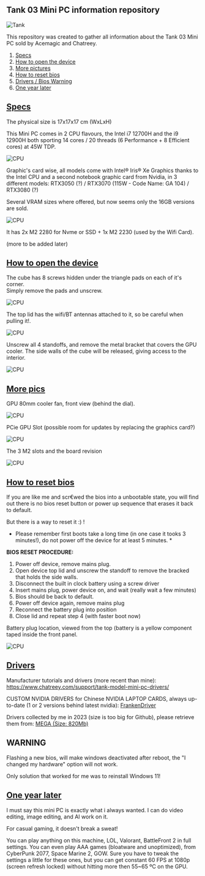 ## Tank 03 Mini PC information repository

![Tank](/Images/tank.png) 

This repository was created to gather all information about the Tank 03 Mini PC sold by Acemagic and Chatreey.

1. [Specs](#specs)
2. [How to open the device](#open)
3. [More pictures](#pics)
4. [How to reset bios](#bios)
5. [Drivers / Bios Warning](#drivers)
6. [One year later](#later)

## <a href="#specs" id="specs">Specs</a>

The physical size is 17x17x17 cm (WxLxH)

This Mini PC comes in 2 CPU flavours, the Intel i7 12700H and the i9 12900H both sporting 14 cores / 20 threads (6 Performance + 8 Efficient cores) at 45W TDP.

![CPU](/Images/cpu_i12700h.png)

Graphic's card wise, all models come with Intel® Iris® Xe Graphics thanks to the Intel CPU and a second notebook graphic card from Nvidia, in 3 different models: RTX3050 (?) / RTX3070 (115W - Code Name: GA 104) / RTX3080 (?)

Several VRAM sizes where offered, but now seems only the 16GB versions are sold.

![CPU](/Images/gpu_rtx3070.gif)


It has 2x M2 2280 for Nvme or SSD + 1x M2 2230 (used by the Wifi Card).


(more to be added later)


## <a href="#open" id="open">How to open the device</a>

The cube has 8 screws hidden under the triangle pads on each of it's corner.  
Simply remove the pads and unscrew.

![CPU](/Images/screws.jpg)

The top lid has the wifi/BT antennas attached to it, so be careful when pulling it!.

![CPU](/Images/wifi.jpg)

Unscrew all 4 standoffs, and remove the metal bracket that covers the GPU cooler. The side walls of the cube will be released, giving access to the interior.

![CPU](/Images/standoff.jpg)

## <a href="#pics" id="pics">More pics</a>

GPU 80mm cooler fan, front view (behind the dial).

![CPU](/Images/gpu_cooler.jpg)

PCie GPU Slot (possible room for updates by replacing the graphics card?)

![CPU](/Images/pcie_gpuslot.jpg)

The 3 M2 slots and the board revision

![CPU](/Images/m2.jpg)  
  

## <a href="#bios" id="bios">How to reset bios</a>

If you are like me and scr€wed the bios into a unbootable state, you will find out there is no bios reset button or power up sequence that erases it back to default.

But there is a way to reset it :) !  

* Please remember first boots take a long time (in one case it tooks 3 minutes!), do not power off the device for at least 5 minutes. *

__BIOS RESET PROCEDURE:__

1. Power off device, remove mains plug.
2. Open device top lid and unscrew the standoff to remove the bracked that holds the side walls.
3. Disconnect the built in clock battery using a screw driver
4. Insert mains plug, power device on, and wait (really wait a few minutes)
5. Bios should be back to default.
6. Power off device again, remove mains plug
7. Reconnect the battery plug into position
8. Close lid and repeat step 4 (with faster boot now)

Battery plug location, viewed from the top (battery is a yellow component taped inside the front panel.


![CPU](/Images/battery.jpg)


## <a href="#drivers" id="drivers">Drivers</a>

Manufacturer tutorials and drivers (more recent than mine): https://www.chatreey.com/support/tank-model-mini-pc-drivers/

CUSTOM NVIDIA DRIVERS for Chinese NVIDIA LAPTOP CARDS, always up-to-date (1 or 2 versions behind latest nvidia): [FrankenDriver](https://github.com/arutar/FrankenDriver)

Drivers collected by me in 2023 (size is too big for Github), please retrieve them from: [MEGA (Size: 820Mb)](https://mega.nz/folder/db9yiAJD#0lUH8jqL39iFSJFptN68GA)


## WARNING ##

Flashing a new bios, will make windows deactivated after reboot, the "I changed my hardware" option will not work. 

Only solution that worked for me was to reinstall Windows 11!


## <a href="#later" id="later">One year later</a>

I must say this mini PC is exactly what i always wanted. I can do video editing, image editing, and AI work on it. 

For casual gaming, it doesn't break a sweat! 

You can play anything on this machine, LOL, Valorant, BattleFront 2 in full settings. You can even play AAA games (bloatware and unoptimized), from CyberPunk 2077, Space Marine 2, GOW. Sure you have to tweak the settings a little for these ones, but you can get constant 60 FPS at 1080p (screen refresh locked) without hitting more then 55~65 ºC on the GPU.




